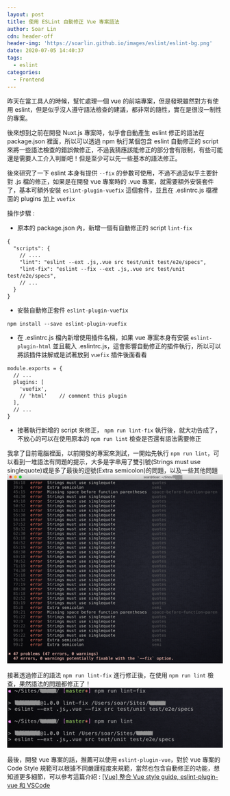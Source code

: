 ```yaml
---
layout: post
title: 使用 ESLint 自動修正 Vue 專案語法
author: Soar Lin
cdn: header-off
header-img: 'https://soarlin.github.io/images/eslint/eslint-bg.png'
date: 2020-07-05 14:40:37
tags:
  - eslint
categories:
  - Frontend
---
```


昨天在當工具人的時候，幫忙處理一個 vue 的前端專案，但是發現雖然對方有使用 eslint，但是似乎沒人遵守語法檢查的建議，都非常的隨性，實在是很沒一制性的專案。

後來想到之前在開發 Nuxt.js 專案時，似乎會自動產生 eslint 修正的語法在 package.json 裡面，所以可以透過 npm 執行某個包含 eslint 自動修正的 script 來將一些語法檢查的錯誤做修正，不過我猜應該能修正的部分會有限制，有些可能還是需要人工介入判斷吧！但是至少可以先一些基本的語法修正。

後來研究了一下 eslint 本身有提供 `--fix` 的參數可使用，不過不過這似乎主要針對 .js 檔的修正，如果是在開發 vue 專案時的 .vue 專案，就需要額外安裝套件了，基本可額外安裝 `eslint-plugin-vuefix` 這個套件，並且在 .eslintrc.js 檔裡面的 plugins 加上 `vuefix`

操作步驟 :

- 原本的 package.json 內，新增一個有自動修正的 script `lint-fix`

```
{
  "scripts": {
    // ....
    "lint": "eslint --ext .js,.vue src test/unit test/e2e/specs",
    "lint-fix": "eslint --fix --ext .js,.vue src test/unit test/e2e/specs",
    // ...
  }
}
```

- 安裝自動修正套件 `eslint-plugin-vuefix`

```
npm install --save eslint-plugin-vuefix
```

- 在 .eslintrc.js 檔內新增使用插件名稱，如果 vue 專案本身有安裝 `eslint-plugin-html` 並且載入 .eslintrc.js，這會影響自動修正的插件執行，所以可以將該插件註解或是試著放到 `vuefix` 插件後面看看

```
module.exports = {
  // ...
  plugins: [
    'vuefix',
    // 'html'    // comment this plugin
  ],
  // ...
}
```

- 接著執行新增的 script 來修正， `npm run lint-fix` 執行後，就大功告成了，不放心的可以在使用原本的 `npm run lint` 檢查是否還有語法需要修正

我拿了目前電腦裡面，以前開發的專案來測試，一開始先執行 `npm run lint`，可以看到一堆語法有問題的提示，大多是字串用了雙引號(Strings must use singlequote)或是多了最後的逗號(Extra semicolon)的問題，以及一些其他問題
![eslint-check](/images/eslint/eslint-01.png)

接著透過修正的語法 `npm run lint-fix` 進行修正後，在使用 `npm run lint` 檢查，果然語法的問題都修正了！
![eslint-autofix](/images/eslint/eslint-02.png)

最後，開發 vue 專案的話，推薦可以使用 `eslint-plugin-vue`，對於 vue 專案的 Code Style 規範可以根據不同嚴謹程度來規範，當然也包含自動修正的功能，想知道更多細節，可以參考這篇介紹 : [[Vue] 整合 Vue style guide, eslint-plugin-vue 和 VSCode](https://pjchender.blogspot.com/2019/07/vue-vue-style-guide-eslint-plugin-vue.html)
